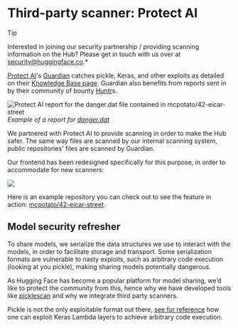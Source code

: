 # Third-party scanner: Protect AI

> [!TIP]
> Interested in joining our security partnership / providing scanning information on the Hub? Please get in touch with us over at security@huggingface.co.*

[Protect AI](https://protectai.com/)'s [Guardian](https://protectai.com/guardian) catches pickle, Keras, and other exploits as detailed on their [Knowledge Base page](https://protectai.com/insights/knowledge-base/). Guardian also benefits from reports sent in by their community of bounty [Huntr](https://huntr.com/)s.

![Protect AI report for the danger.dat file contained in mcpotato/42-eicar-street](https://huggingface.co/datasets/huggingface/documentation-images/resolve/main/hub/protect-ai-report.png)
*Example of a report for [danger.dat](https://huggingface.co/mcpotato/42-eicar-street/blob/main/danger.dat)*

We partnered with Protect AI to provide scanning in order to make the Hub safer. The same way files are scanned by our internal scanning system, public repositories' files are scanned by Guardian.

Our frontend has been redesigned specifically for this purpose, in order to accommodate for new scanners:

<img class="block" src="https://huggingface.co/datasets/huggingface/documentation-images/resolve/main/hub/third-party-scans-list.png"/>

Here is an example repository you can check out to see the feature in action: [mcpotato/42-eicar-street](https://huggingface.co/mcpotato/42-eicar-street).

## Model security refresher

To share models, we serialize the data structures we use to interact with the models, in order to facilitate storage and transport. Some serialization formats are vulnerable to nasty exploits, such as arbitrary code execution (looking at you pickle), making sharing models potentially dangerous.

As Hugging Face has become a popular platform for model sharing, we’d like to protect the community from this, hence why we have developed tools like [picklescan](https://github.com/mmaitre314/picklescan) and why we integrate third party scanners.

Pickle is not the only exploitable format out there, [see for reference](https://github.com/Azure/counterfit/wiki/Abusing-ML-model-file-formats-to-create-malware-on-AI-systems:-A-proof-of-concept) how one can exploit Keras Lambda layers to achieve arbitrary code execution.

